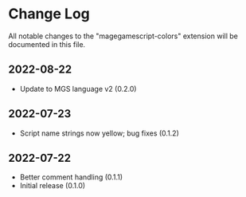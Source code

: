 # Change Log

All notable changes to the "magegamescript-colors" extension will be documented in this file.

## 2022-08-22

- Update to MGS language v2 (0.2.0)

## 2022-07-23

- Script name strings now yellow; bug fixes (0.1.2)

## 2022-07-22

- Better comment handling (0.1.1)
- Initial release (0.1.0)